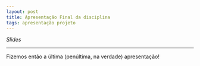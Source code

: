 ```yaml
---
layout: post
title: Apresentação Final da disciplina
tags: apresentação projeto
---
```


*Slides*

-----

Fizemos então a última (penúltima, na verdade) apresentação!
